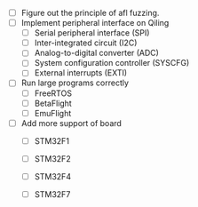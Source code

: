 - [ ] Figure out the principle of afl fuzzing.
- [ ] Implement peripheral interface on Qiling 
  - [ ] Serial peripheral interface (SPI)
  - [ ] Inter-integrated circuit (I2C)
  - [ ] Analog-to-digital converter (ADC)
  - [ ] System configuration controller (SYSCFG)
  - [ ] External interrupts (EXTI)
- [ ] Run large programs correctly
  - [ ] FreeRTOS
  - [ ] BetaFlight
  - [ ] EmuFlight
- [ ] Add more support of board
  - [ ] STM32F1
  - [ ] STM32F2
  - [ ] STM32F4
  - [ ] STM32F7

